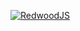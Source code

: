 [![RedwoodJS](https://user-images.githubusercontent.com/1/83102991-a4cb8400-a06a-11ea-9651-b9f2d9d3b42a.jpg)](https://github.com/redwoodjs/redwood "RedwoodJS")
